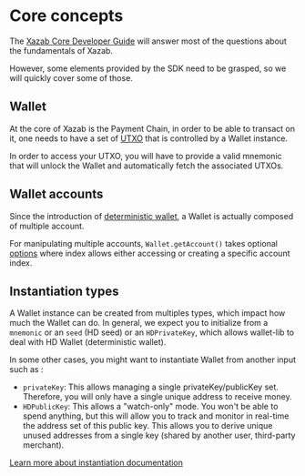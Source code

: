 # Core concepts

The [Xazab Core Developer Guide](https://xazabcore.readme.io/docs/core-guide-introduction) will answer most of the questions about the fundamentals of Xazab.   

However, some elements provided by the SDK need to be grasped, so we will quickly cover some of those.

## Wallet

At the core of Xazab is the Payment Chain, in order to be able to transact on it, one needs to have a set of [UTXO](https://xazabcore.readme.io/docs/core-guide-block-chain-transaction-data) that is controlled by a Wallet instance.  

In order to access your UTXO, you will have to provide a valid mnemonic that will unlock the Wallet and automatically fetch the associated UTXOs.

## Wallet accounts

Since the introduction of [deterministic wallet](https://github.com/bitcoin/bips/blob/master/bip-0044.mediawiki), a Wallet is actually composed of multiple account. 

For manipulating multiple accounts, `Wallet.getAccount()` takes optional [options](/wallet/getAccount.md) where index allows either accessing or creating a specific account index. 

## Instantiation types

A Wallet instance can be created from multiples types, which impact how much the Wallet can do. 
In general, we expect you to initialize from a `mnemonic` or an `seed` (HD seed) or an `HDPrivateKey`, which allows wallet-lib to deal with HD Wallet (deterministic wallet).  

In some other cases, you might want to instantiate Wallet from another input such as : 
- `privateKey`: This allows managing a single privateKey/publicKey set. Therefore, you will only have a single unique address to receive money. 
- `HDPublicKey`: This allows a "watch-only" mode. You won't be able to spend anything, but this will allow you to track and monitor in real-time the address set of this public key. This allows you to derive unique unused addresses from a single key (shared by another user, third-party merchant).

[Learn more about instantiation documentation](/wallet/Wallet.md)
